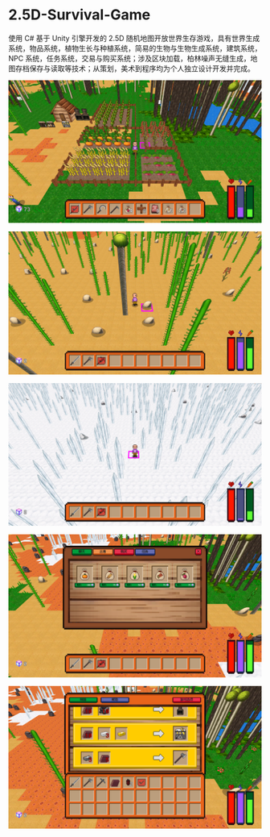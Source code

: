 # 2.5D-Survival-Game
使用 C# 基于 Unity 引擎开发的 2.5D 随机地图开放世界生存游戏，具有世界生成系统，物品系统，植物生长与种植系统，简易的生物与生物生成系统，建筑系统，NPC 系统，任务系统，交易与购买系统；涉及区块加载，柏林噪声无缝生成，地图存档保存与读取等技术；从策划，美术到程序均为个人独立设计开发并完成。

![](pictures/1.png)

![](pictures/2.png)

![](pictures/3.png)

![](pictures/4.png)

![](pictures/5.png)
